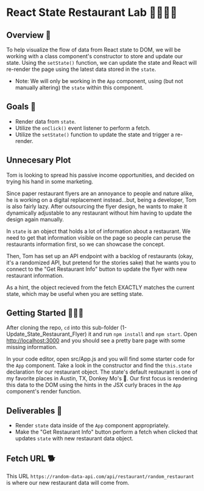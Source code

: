 # React State Restaurant Lab 🍟🍗🥓🍔

## Overview 👀
To help visualize the flow of data from React state to DOM, we will be working with a class component's constructor to store and update our state. Using the `setState()` function, we can update the state and React will re-render the page using the latest data stored in the `state`.

* Note: We will only be working in the `App` component, using (but not manually altering) the `state` within this component.

## Goals 🎯
- Render data from `state`.
- Utilize the `onClick()` event listener to perform a fetch.
- Utilize the `setState()` function to update the state and trigger a re-render.

## Unnecesary Plot

Tom is looking to spread his passive income opportunities, and decided on trying his hand in some marketing. 

Since paper restaurant flyers are an annoyance to people and nature alike, he is working on a digital replacement instead...but, being a developer, Tom is also fairly lazy. After outsourcing the flyer design, he wants to make it dynamically adjustable to any restaurant without him having to update the design again manually.

In `state` is an object that holds a lot of information about a restaurant. We need to get that information visible on the page so people can peruse the restaurants information first, so we can showcase the concept.

Then, Tom has set up an API endpoint with a backlog of restaurants (okay, it's a randomized API, but pretend for the stories sake) that he wants you to connect to the "Get Restaurant Info" button to update the flyer with new restaurant information.

As a hint, the object recieved from the fetch EXACTLY matches the current state, which may be useful when you are setting state.

## Getting Started 🏃🏽‍♀️
After cloning the repo, `cd` into this sub-folder (1-Update_State_Restaurant_Flyer) it and run `npm install` and `npm start`. Open [http://localhost:3000](http://localhost:3000) and you should see a pretty bare page with some missing information. 

In your code editor, open src/App.js and you will find some starter code for the `App` component. Take a look in the constructor and find the `this.state` declaration for our restaurant object. The state's default restaurant is one of my favorite places in Austin, TX, Donkey Mo's 🤤. Our first focus is rendering this data to the DOM using the hints in the JSX curly braces in the `App` component's render function. 

## Deliverables 🚚
- Render `state` data inside of the `App` component appropriately. 
- Make the "Get Restaurant Info" button perform a fetch when clicked that updates `state` with new restaurant data object. 

## Fetch URL 🐕
This URL `https://random-data-api.com/api/restaurant/random_restaurant` is where our new restaurant data will come from. 












